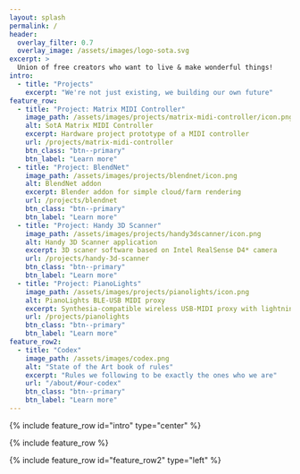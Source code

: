 ```yaml
---
layout: splash
permalink: /
header:
  overlay_filter: 0.7
  overlay_image: /assets/images/logo-sota.svg
excerpt: >
  Union of free creators who want to live & make wonderful things!
intro:
  - title: "Projects"
    excerpt: "We're not just existing, we building our own future"
feature_row:
  - title: "Project: Matrix MIDI Controller"
    image_path: /assets/images/projects/matrix-midi-controller/icon.png
    alt: SotA Matrix MIDI Controller
    excerpt: Hardware project prototype of a MIDI controller
    url: /projects/matrix-midi-controller
    btn_class: "btn--primary"
    btn_label: "Learn more"
  - title: "Project: BlendNet"
    image_path: /assets/images/projects/blendnet/icon.png
    alt: BlendNet addon
    excerpt: Blender addon for simple cloud/farm rendering
    url: /projects/blendnet
    btn_class: "btn--primary"
    btn_label: "Learn more"
  - title: "Project: Handy 3D Scanner"
    image_path: /assets/images/projects/handy3dscanner/icon.png
    alt: Handy 3D Scanner application
    excerpt: 3D scaner software based on Intel RealSense D4* camera
    url: /projects/handy-3d-scanner
    btn_class: "btn--primary"
    btn_label: "Learn more"
  - title: "Project: PianoLights"
    image_path: /assets/images/projects/pianolights/icon.png
    alt: PianoLights BLE-USB MIDI proxy
    excerpt: Synthesia-compatible wireless USB-MIDI proxy with lightning features
    url: /projects/pianolights
    btn_class: "btn--primary"
    btn_label: "Learn more"
feature_row2:
  - title: "Codex"
    image_path: /assets/images/codex.png
    alt: "State of the Art book of rules"
    excerpt: "Rules we following to be exactly the ones who we are"
    url: "/about/#our-codex"
    btn_class: "btn--primary"
    btn_label: "Learn more"
---
```


{% include feature_row id="intro" type="center" %}

{% include feature_row %}

{% include feature_row id="feature_row2" type="left" %}

